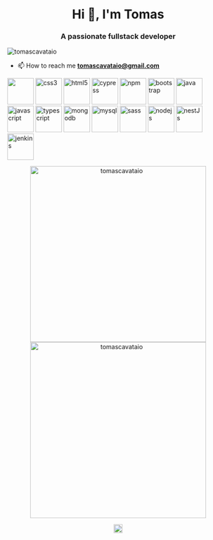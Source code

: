 <h1 align="center">Hi 👋, I'm Tomas</h1>
<h3 align="center">A passionate fullstack developer</h3>

<p align="left"> <img src="https://komarev.com/ghpvc/?username=tomascavataio" alt="tomascavataio" /> </p>

- 📫 How to reach me **tomascavataio@gmail.com**



<p>
<img height="60" width="60" src="https://github.com/get-icon/geticon/raw/master/icons/angular-icon.svg">
   <img src="https://github.com/get-icon/geticon/raw/master/icons/css-3.svg" alt="css3" width="60" height="60"/> <img src="https://github.com/get-icon/geticon/raw/master/icons/html-5.svg" alt="html5" width="60" height="60"/>
<img src="https://github.com/get-icon/geticon/raw/master/icons/cypress.svg" alt="cypress" width="60" height="60"/>
<img src="https://github.com/get-icon/geticon/raw/master/icons/npm.svg" alt="npm" width="60" height="60"/>
<img src="https://github.com/get-icon/geticon/raw/master/icons/bootstrap.svg" alt="bootstrap" width="60" height="60"/>  <img src="https://github.com/get-icon/geticon/raw/master/icons/java.svg" alt="java" width="60" height="60"/> <img src="https://raw.githubusercontent.com/get-icon/geticon/master/icons/javascript.svg" alt="javascript" width="60" height="60"/> <img src="https://raw.githubusercontent.com/get-icon/geticon/master/icons/typescript-icon.svg" alt="typescript" width="60" height="60"/> <img src="https://github.com/get-icon/geticon/raw/master/icons/mongodb-icon.svg" alt="mongodb" width="60" height="60"/> <img src="https://github.com/get-icon/geticon/raw/master/icons/mysql.svg" alt="mysql" width="60" height="60"/> <img src="https://github.com/get-icon/geticon/raw/master/icons/sass.svg" alt="sass" width="60" height="60"/> <img src="https://github.com/get-icon/geticon/raw/master/icons/nodejs-icon.svg" alt="nodejs" width="60" height="60"/> 
   <img src="https://raw.githubusercontent.com/get-icon/geticon/fc0f660daee147afb4a56c64e12bde6486b73e39/icons/nestjs.svg" alt="nestJs" width="60" height="60"/> 
    <img src="https://raw.githubusercontent.com/get-icon/geticon/fc0f660daee147afb4a56c64e12bde6486b73e39/icons/jenkins.svg" alt="jenkins" width="60" height="60"/> 

</p>

<p align="center"> 
   <img src="https://github-readme-stats.vercel.app/api?username=tomascavataio&show_icons=true&theme=radical&hide_rank=true" alt="tomascavataio" height="400" width="400"/> 
   <img src="https://github-readme-stats.vercel.app/api/top-langs/?username=tomascavataio&theme=radical&layout=donut" alt="tomascavataio" height="400" width="400"/> 
</p>


<p align="center">
<a href="https://linkedin.com/in/tomas-cavataio-1058a618b" target="blank"><img align="center" src="https://raw.githubusercontent.com/get-icon/geticon/fc0f660daee147afb4a56c64e12bde6486b73e39/icons/linkedin-icon.svg" alt="tomas-cavataio" height="20" width="20" /></a>
</p>
